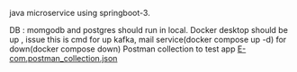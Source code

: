 java microservice using springboot-3.

DB : momgodb and postgres should run in local.
Docker desktop should be up , issue this is cmd for up kafka, mail service(docker compose up -d) for down(docker compose down)
Postman collection to test app
[E-com.postman_collection.json](https://github.com/user-attachments/files/15751889/E-com.postman_collection.json)
